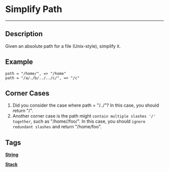 # Simplify Path
-----
## Description
Given an absolute path for a file (Unix-style), simplify it.

## Example
```
path = "/home/", => "/home"
path = "/a/./b/../../c/", => "/c"
```

## Corner Cases
1. Did you consider the case where path = "/../"?
In this case, you should return "/".
2. Another corner case is the path might ```contain multiple slashes '/' together```, such as "/home//foo/".
In this case, you should ```ignore redundant slashes``` and return "/home/foo".

## Tags
**[String](https://leetcode.com/tag/string/)**

**[Stack](https://leetcode.com/tag/stack/)**
